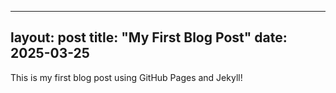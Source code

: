 
---
layout: post
title: "My First Blog Post"
date: 2025-03-25
---
This is my first blog post using GitHub Pages and Jekyll!
